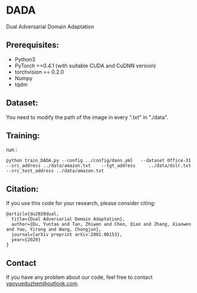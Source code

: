 # DADA
Dual Adversarial Domain Adaptation

## Prerequisites:

* Python3
* PyTorch ==0.4.1 (with suitable CUDA and CuDNN version)
* torchvision == 0.2.0
* Numpy
* tqdm

## Dataset:

You need to modify the path of the image in every ".txt" in "./data".

## Training:
run :

    python train_DADA.py --config ../config/dann.yml   --dataset Office-31   --src_address ../data/amazon.txt    --tgt_address     ../data/dslr.txt  --src_test_address ../data/amazon.txt

## Citation:
If you use this code for your research, please consider citing:

```
@article{du2020dual,
  title={Dual Adversarial Domain Adaptation},
  author={Du, Yuntao and Tan, Zhiwen and Chen, Qian and Zhang, Xiaowen and Yao, Yirong and Wang, Chongjun},
  journal={arXiv preprint arXiv:2001.00153},
  year={2020}
}
```

## Contact
If you have any problem about our code, feel free to contact yaoyueduzhen@outlook.com.
